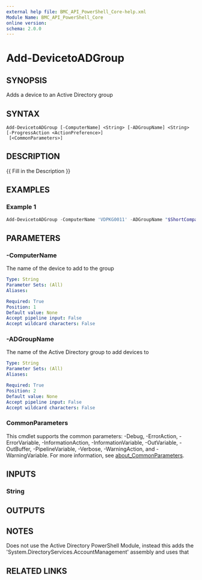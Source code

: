 ```yaml
---
external help file: BMC_API_PowerShell_Core-help.xml
Module Name: BMC_API_PowerShell_Core
online version:
schema: 2.0.0
---
```


# Add-DevicetoADGroup

## SYNOPSIS

Adds a device to an Active Directory group

## SYNTAX

```text
Add-DevicetoADGroup [-ComputerName] <String> [-ADGroupName] <String> [-ProgressAction <ActionPreference>]
 [<CommonParameters>]
```

## DESCRIPTION

{{ Fill in the Description }}

## EXAMPLES

### Example 1

```PowerShell
Add-DevicetoADGroup -ComputerName 'VDPKG0011' -ADGroupName "$ShortCompanyName - Client Services RDP Policy (1.1)"
```

## PARAMETERS

### -ComputerName

The name of the device to add to the group

```yaml
Type: String
Parameter Sets: (All)
Aliases:

Required: True
Position: 1
Default value: None
Accept pipeline input: False
Accept wildcard characters: False
```

### -ADGroupName

The name of the Active Directory group to add devices to

```yaml
Type: String
Parameter Sets: (All)
Aliases:

Required: True
Position: 2
Default value: None
Accept pipeline input: False
Accept wildcard characters: False
```

### CommonParameters

This cmdlet supports the common parameters: -Debug, -ErrorAction, -ErrorVariable, -InformationAction, -InformationVariable, -OutVariable, -OutBuffer, -PipelineVariable, -Verbose, -WarningAction, and -WarningVariable. For more information, see [about_CommonParameters](http://go.microsoft.com/fwlink/?LinkID=113216).

## INPUTS

### String

## OUTPUTS

## NOTES

Does not use the Active Directory PowerShell Module, instead this adds the 'System.DirectoryServices.AccountManagement' assembly and uses that

## RELATED LINKS
